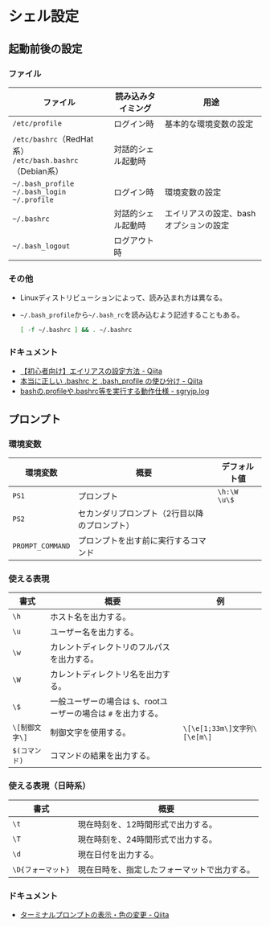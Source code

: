 # シェル設定

## 起動前後の設定

### ファイル

ファイル|読み込みタイミング|用途
---|---|---
`/etc/profile`|ログイン時|基本的な環境変数の設定
`/etc/bashrc`（RedHat系）<br>`/etc/bash.bashrc`（Debian系）|対話的シェル起動時|
`~/.bash_profile`<br>`~/.bash_login`<br>`~/.profile`|ログイン時|環境変数の設定
`~/.bashrc`|対話的シェル起動時|エイリアスの設定、bashオプションの設定
`~/.bash_logout`|ログアウト時|

### その他

- Linuxディストリビューションによって、読み込まれ方は異なる。

- `~/.bash_profile`から`~/.bash_rc`を読み込むよう記述することもある。

  ```bash
  [ -f ~/.bashrc ] && . ~/.bashrc
  ```

### ドキュメント

- [【初心者向け】エイリアスの設定方法 - Qiita](https://qiita.com/yutat93/items/b5bb9c0366f21bcbea62)
- [本当に正しい .bashrc と .bash_profile の使ひ分け - Qiita](https://qiita.com/magicant/items/d3bb7ea1192e63fba850)
- [bashの.profileや.bashrc等を実行する動作仕様 - sgryjp.log](https://blog.sgry.jp/entry/2019/11/09/232927)

## プロンプト

### 環境変数

| 環境変数         | 概要                                          | デフォルト値 |
| ---------------- | --------------------------------------------- | ------------ |
| `PS1`            | プロンプト                                    | `\h:\W \u\$` |
| `PS2`            | セカンダリプロンプト（2行目以降のプロンプト） |              |
| `PROMPT_COMMAND` | プロンプトを出す前に実行するコマンド          |              |

### 使える表現

| 書式           | 概要                                                         | 例                           |
| -------------- | ------------------------------------------------------------ | ---------------------------- |
| `\h`           | ホスト名を出力する。                                         |                              |
| `\u`           | ユーザー名を出力する。                                       |                              |
| `\w`           | カレントディレクトリのフルパスを出力する。                   |                              |
| `\W`           | カレントディレクトリ名を出力する。                           |                              |
| `\$`           | 一般ユーザーの場合は `$`、rootユーザーの場合は `#` を出力する。 |                              |
| `\[制御文字\]` | 制御文字を使用する。                                         | `\[\e[1;33m\]文字列\[\e[m\]` |
| `$(コマンド)`  | コマンドの結果を出力する。                                   |                              |

### 使える表現（日時系）

| 書式               | 概要                                         |
| ------------------ | -------------------------------------------- |
| `\t`               | 現在時刻を、12時間形式で出力する。           |
| `\T`               | 現在時刻を、24時間形式で出力する。           |
| `\d`               | 現在日付を出力する。                         |
| `\D{フォーマット}` | 現在日時を、指定したフォーマットで出力する。 |

### ドキュメント

- [ターミナルプロンプトの表示・色の変更 - Qiita](https://qiita.com/hmmrjn/items/60d2a64c9e5bf7c0fe60)
